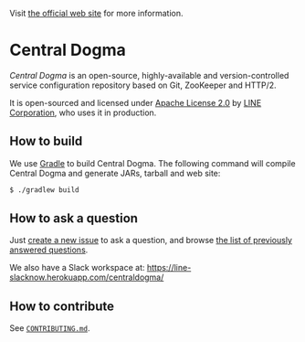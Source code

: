 Visit [the official web site](https://line.github.io/centraldogma/) for more information.

# Central Dogma

_Central Dogma_ is an open-source, highly-available and version-controlled service configuration repository based on Git, ZooKeeper and HTTP/2.

It is open-sourced and licensed under [Apache License 2.0](https://tldrlegal.com/license/apache-license-2.0-(apache-2.0)) by [LINE Corporation](http://linecorp.com/en/), who uses it in production.

## How to build

We use [Gradle](https://gradle.org/) to build Central Dogma. The following command will compile Central Dogma and generate JARs, tarball and web site:

```bash
$ ./gradlew build
```

## How to ask a question

Just [create a new issue](https://github.com/line/centraldogma/issues/new) to ask a question, and browse [the list of previously answered questions](https://github.com/line/centraldogma/issues?q=label%3Aquestion-answered).

We also have a Slack workspace at: https://line-slacknow.herokuapp.com/centraldogma/

## How to contribute

See [`CONTRIBUTING.md`](CONTRIBUTING.md).
